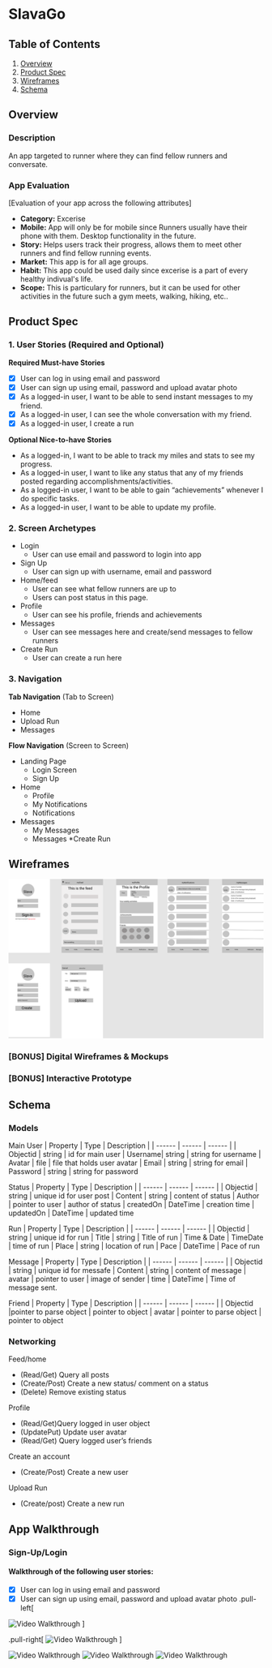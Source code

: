 # SlavaGo

## Table of Contents
1. [Overview](#Overview)
1. [Product Spec](#Product-Spec)
1. [Wireframes](#Wireframes)
2. [Schema](#Schema)

## Overview
### Description
An app targeted to runner where they can find fellow runners and conversate.

### App Evaluation
[Evaluation of your app across the following attributes]
- **Category:** Excerise
- **Mobile:** App will only be for mobile since Runners usually have their phone with them. Desktop functionality in the future.
- **Story:** Helps users track their progress, allows them to meet other runners and find fellow running events.
- **Market:** This app is for all age groups.
- **Habit:** This app could be used daily since excerise is a part of every healthy indivual's life. 
- **Scope:** This is particulary for runners, but it can be used for other activities in the future such a gym meets, walking, hiking, etc..

## Product Spec

### 1. User Stories (Required and Optional)

**Required Must-have Stories**

- [x] User can log in using email and password
- [x] User can sign up using email, password and upload avatar photo
- [X] As a logged-in user, I want to be able to send instant messages to my friend.
- [x] As a logged-in user, I can see the whole conversation with my friend.
- [X] As a logged-in user, I create a run

**Optional Nice-to-have Stories**

* As a logged-in, I want to be able to track my miles and stats to see my progress.
* As a logged-in user, I want to like any status that any of my friends posted regarding accomplishments/activities.
* As a logged-in user, I want to be able to gain “achievements” whenever I do specific tasks.
* As a logged-in user, I want to be able to update my profile.

### 2. Screen Archetypes

* Login
   * User can use email and password to login into app
* Sign Up
    * User can sign up with username, email and password 
* Home/feed
   * User can see what fellow runners are up to
   * Users can post status in this page.
* Profile
    * User can see his profile, friends and achievements
* Messages
    * User can see messages here and create/send messages to fellow runners
* Create Run
    * User can create a run here 

### 3. Navigation

**Tab Navigation** (Tab to Screen)

* Home
* Upload Run
* Messages

**Flow Navigation** (Screen to Screen)

* Landing Page
   * Login Screen
   * Sign Up
* Home
   * Profile
   * My Notifications
   * Notifications
* Messages
   * My Messages
   * Messages
*Create Run

## Wireframes
<img src="images/Slava.png" width=600>

### [BONUS] Digital Wireframes & Mockups

### [BONUS] Interactive Prototype

## Schema 
### Models
Main User
| Property | Type | Description |
| ------ | ------ | ------ |
| Objectid | string | id for main user
| Username| string | string for username
| Avatar | file | file that holds user avatar
| Email | string | string for email
| Password | string | string for password

Status
| Property | Type | Description |
| ------ | ------ | ------ |
| Objectid | string | unique id for user post
| Content | string | content of status
| Author | pointer to user | author of status
| createdOn | DateTime | creation time
| updatedOn | DateTime | updated time

Run
| Property | Type | Description |
| ------ | ------ | ------ |
| Objectid | string | unique id for run
| Title | string | Title of run
| Time & Date | TimeDate | time of run
| Place | string | location of run
| Pace | DateTime | Pace of run

Message
| Property | Type | Description |
| ------ | ------ | ------ |
| Objectid | string | unique id for messafe
| Content | string | content of message
| avatar | pointer to user | image of sender
| time | DateTime | Time of message sent.

Friend
| Property | Type | Description |
| ------ | ------ | ------ |
| Objectid |pointer to parse object | pointer to object
| avatar | pointer to parse object | pointer to object
### Networking
Feed/home
- (Read/Get) Query all posts
- (Create/Post) Create a new status/ comment on a status
- (Delete) Remove existing status

Profile
- (Read/Get)Query logged in user object
- (UpdatePut) Update user avatar
- (Read/Get) Query logged user’s friends 

Create an account
- (Create/Post) Create a new user

Upload Run
- (Create/post) Create a new run

## App Walkthrough

### Sign-Up/Login

#### Walkthrough of the following user stories:
- [x] User can log in using email and password
- [x] User can sign up using email, password and upload avatar photo
.pull-left[
<img src="http://g.recordit.co/Sd1sOtg6OI.gif" img src="http://g.recordit.co/MJjAYR7jvM.gif" title='Video Walkthrough' width='' alt='Video Walkthrough'>
]

.pull-right[
<img src="http://g.recordit.co/MJjAYR7jvM.gif" title='Video Walkthrough' width='' alt='Video Walkthrough'>
]


<img src='http://g.recordit.co/AASjQtD5Tk.gif' title='Video Walkthrough' width='' alt='Video Walkthrough' />
<img src='http://g.recordit.co/wQIJGn1PCo.gif' title='Video Walkthrough' width='' alt='Video Walkthrough' />
<img src='http://g.recordit.co/cgS1Z0RHUP.gif' title='Video Walkthrough' width='' alt='Video Walkthrough' />
